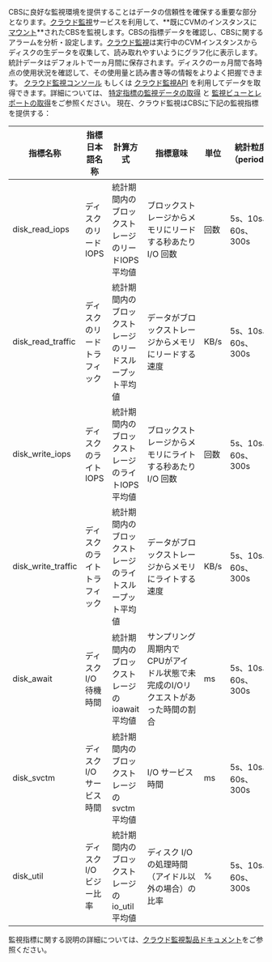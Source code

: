 
CBSに良好な監視環境を提供することはデータの信頼性を確保する重要な部分となります。[クラウド監視](https://cloud.tencent.com/document/product/248)サービスを利用して、**既にCVMのインスタンスに[マウント](https://cloud.tencent.com/document/product/362/5745)**されたCBSを監視します。CBSの指標データを確認し、CBSに関するアラームを分析・設定します。[クラウド監視](https://cloud.tencent.com/document/product/248)は実行中のCVMインスタンスからディスクの生データを収集して、読み取れやすいようにグラフ化に表示します。統計データはデフォルトで一ヵ月間に保存されます。ディスクの一ヵ月間で各時点の使用状況を確認して、その使用量と読み書き等の情報をよりよく把握できます。
[クラウド監視コンソール](https://console.cloud.tencent.com/monitor/cvm) もしくは [クラウド監視API](https://cloud.tencent.com/document/api/248/4667) を利用してデータを取得できます。詳細については、 [特定指標の監視データの取得](https://cloud.tencent.com/document/product/248/6141) と [監視ビューとレポートの取得](https://cloud.tencent.com/document/product/248/6142)をご参照ください。
現在、クラウド監視はCBSに下記の監視指標を提供する：

| 指標名称               | 指標日本語名称  | 計算方式                                    | 指標意味                       | 単位   | 統計粒度（period） |
| ------------------ | ------- | ---------------------------------------- | --------------------------- | ---- | ------------ |
| disk_read_iops          | ディスクのリードIOPS  | 統計期間内のブロックストレージのリードIOPS平均値 | ブロックストレージからメモリにリードする秒あたり I/O 回数           | 回数    | 5s、10s、60s、300s |
| disk_read_traffic       | ディスクのリードトラフィック | 統計期間内のブロックストレージのリードスループット平均値| データがブロックストレージからメモリにリードする速度   | KB/s  | 5s、10s、60s、300s |
| disk_write_iops         | ディスクのライト IOPS   | 統計期間内のブロックストレージ のライトIOPS平均値 | ブロックストレージからメモリにライトする秒あたり I/O 回数　　　　　| 回数   | 5s、10s、60s、300s |
| disk_write_traffic       | ディスクのライトトラフィック | 統計期間内のブロックストレージのライトスループット平均値 | データがブロックストレージからメモリにライトする速度   | KB/s  | 5s、10s、60s、300s |
| disk_await | ディスク I/O 待機時間   | 統計期間内のブロックストレージのioawait平均値 | サンプリング周期内でCPUがアイドル状態で未完成のI/Oリクエストがあった時間の割合              | ms | 5s、10s、60s、300s |
| disk_svctm | ディスクI/O サービス時間  | 統計期間内のブロックストレージのsvctm 平均値 | I/O サービス時間 | ms | 5s、10s、60s、300s |
| disk_util      | ディスクI/O ビジー比率  | 統計期間内のブロックストレージの io_util 平均値 | ディスク I/O の処理時間（アイドル以外の場合）の比率 |%  | 5s、10s、60s、300s |

監視指標に関する説明の詳細については、[クラウド監視製品ドキュメント](https://cloud.tencent.com/document/product/248)をご参照ください。
